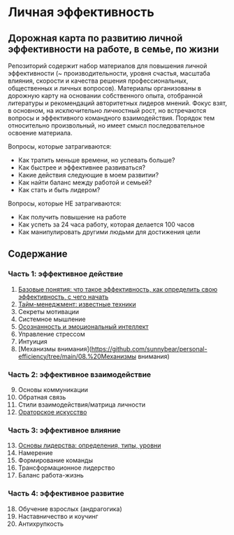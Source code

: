 # Личная эффективность

## Дорожная карта по развитию личной эффективности на работе, в семье, по жизни

Репозиторий содержит набор материалов для повышения личной эффективности (~ производительности, уровня счастья, масштаба влияния, скорости и качества решения профессиональных, общественных и личных вопросов). Материалы организованы в дорожную карту на основании собственного опыта, отобранной литературы и рекомендаций авторитетных лидеров мнений. Фокус взят, в основном, на исключительно личностный рост, но встречаются вопросы и эффективного командного взаимодействия. Порядок тем относительно произвольный, но имеет смысл последовательное освоение материала.

Вопросы, которые затрагиваются:
* Как тратить меньше времени, но успевать больше?
* Как быстрее и эффективнее развиваться?
* Какие действия следующие в моем развитии?
* Как найти баланс между работой и семьей?
* Как стать и быть лидером?

Вопросы, которые НЕ затрагиваются:
* Как получить повышение на работе
* Как успеть за 24 часа работу, которая делается 100 часов
* Как манипулировать другими людьми для достижения цели

## Содержание

### Часть 1: эффективное действие

01. [Базовые понятия: что такое эффективность, как определить свою эффективность, с чего начать](https://github.com/sunnybear/personal-efficiency/tree/main/01.%20Базовые%20вопросы)
02. [Тайм-менеджмент: известные техники](https://github.com/sunnybear/personal-efficiency/tree/main/02.%20Тайм-менеджмент)
03. Секреты мотивации
04. Системное мышление
05. [Осознанность и эмоциональный интеллект](https://github.com/sunnybear/personal-efficiency/tree/main/05.%20Осознанность)
06. Управление стрессом
07. Интуиция
08. [Механизмы внимания](https://github.com/sunnybear/personal-efficiency/tree/main/08.%20Механизмы внимания)

### Часть 2: эффективное взаимодействие

09. Основы коммуникации
10. Обратная связь
11. Стили взаимодействия/матрица личности
12. [Ораторское искусство](https://github.com/sunnybear/personal-efficiency/tree/main/12.%20Ораторское%20искусство)

### Часть 3: эффективное влияние

13. [Основы лидерства: определения, типы, уровни](https://github.com/sunnybear/personal-efficiency/tree/main/13.%20Основы%20лидерства)
14. Намерение
15. Формирование команды
16. Трансформационное лидерство
17. Баланс работа-жизнь

### Часть 4: эффективное развитие

18. Обучение взрослых (андрагогика)
19. Наставничество и коучинг
20. Антихрупкость
